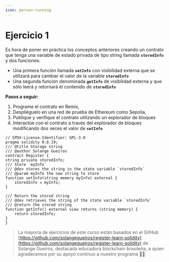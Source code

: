 ```yaml
---
icon: person-running
---
```


# Ejercicio 1

Es hora de poner en práctica los conceptos anteriores creando un contrato que tenga una variable de estado privada de tipo string llamada **`storedInfo`** y dos funciones:

* Una primera función llamada **`setInfo`** con visibilidad externa que se utilizará para cambiar el valor de la variable **`storedInfo`**
* Una segunda función denominada **`getInfo`** de visibilidad externa y que sólo leerá y retornará el contenido de **`storedInfo`**

**Pasos a seguir:**

1. Programe el contrato en Remix,
2. Despliéguelo en una red de prueba de Ethereum como Sepolia,
3. Publique y verifique el contrato utilizando un explorador de bloques
4. Interactúe con el contrato a través del explorador de bloques modificando dos veces el valor de **`setInfo`**

```solidity
// SPDX-License-Identifier: GPL-3.0
pragma solidity 0.8.19;
/// @title Storage string
/// @author Solange Gueiros
contract Register {
string private storedInfo;
/// Store `myInfo`
/// @dev stores the string in the state variable `storedInfo`
/// @param myInfo the new string to store
function setInfo(string memory myInfo) external {
    storedInfo = myInfo;
}

/// Return the stored string
/// @dev retrieves the string of the state variable `storedInfo`
/// @return the stored string
function getInfo() external view returns (string memory) {
    return storedInfo;
}
}
```

> La mayoría de ejercicios de este curso están basados en el GitHub [https://github.com/solangegueiros/register-learn-solidity](https://github.com/solangegueiros/register-learn-solidity) de Solange Gueiros, destacada educadora blockchain brasileña, a quien agradecemos por su apoyo continuo a nuestro programa 🙏🏻.
